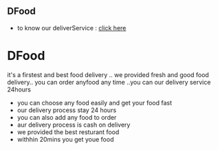 
## DFood

 
 - to know our deliverService : [click here](https://delivery-food-website.web.app/home)
 
  
# DFood

 it's a firstest and best food delivery .. we provided fresh and good food delivery.. you can order anyfood any time ..you can our delivery service  24hours
- you can choose any food easily and get your food fast
-  our delivery process stay 24 hours
-  you can also add any food to order
- aur delivery process is cash on delivery
- we  provided the  best resturant food 
-  withhin 20mins you get youe food
 